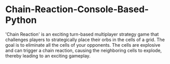 # Chain-Reaction-Console-Based-Python
'Chain Reaction' is an exciting turn-based multiplayer strategy game that challenges players to strategically place their orbs in the cells of a grid. The goal is to eliminate all the cells of your opponents. The cells are explosive and can trigger a chain reaction, causing the neighboring cells to explode, thereby leading to an exciting gameplay.
